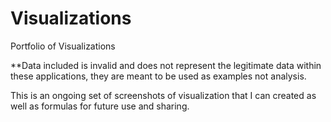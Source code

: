 # Visualizations
Portfolio of Visualizations

**Data included is invalid and does not represent the legitimate data within these applications, they are meant to be used as examples not analysis.

This is an ongoing set of screenshots of visualization that I can created as well as formulas for future use and sharing.
